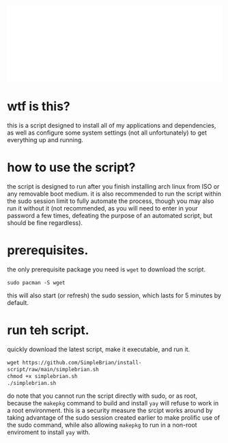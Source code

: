 ![logo](logo.png)

# wtf is this?
this is a script designed to install all of my applications and dependencies, as well as configure some system settings (not all unfortunately) to get everything up and running.

# how to use the script?
the script is designed to run after you finish installing arch linux from ISO or any removable boot medium.
it is also recommended to run the script within the sudo session limit to fully automate the process, though you may also run it without it 
(not recommended, as you will need to enter in your password a few times, defeating the purpose of an automated script, but should be fine regardless).

# prerequisites.
the only prerequisite package you need is `wget` to download the script.
```
sudo pacman -S wget
```
this will also start (or refresh) the sudo session, which lasts for 5 minutes by default.

# run teh script.
quickly download the latest script, make it executable, and run it.
```
wget https://github.com/SimpleBrian/install-script/raw/main/simplebrian.sh
chmod +x simplebrian.sh
./simplebrian.sh
```
do note that you cannot run the script directly with sudo, or as root, because the `makepkg` command to build and install `yay` will refuse to work in a root environment.
this is a security measure the srcipt works around by taking advantage of the sudo session created earlier to make prolific use of the sudo command, while also allowing `makepkg`
to run in a non-root enviroment to install `yay` with.
